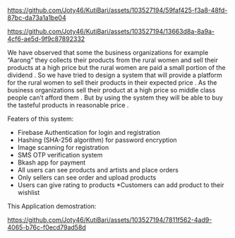 

https://github.com/Joty46/KutiBari/assets/103527194/59faf425-f3a8-48fd-87bc-da73a1a1be04



https://github.com/Joty46/KutiBari/assets/103527194/13663d8a-8a9a-4cf6-ae5d-9f9c87892332

We have observed that some the business organizations for example “Aarong” they collects their products from the rural women and sell their products at a high price but the rural women are paid a small portion of the dividend . So we have tried to  design a system that will provide a platform for the rural women to sell their products in their expected price .
As the business organizations sell their product at a high price so middle class people can’t afford them . But by using the system they will be able to buy the tasteful products in reasonable price .


Featers of this system:
* Firebase Authentication for login and registration
* Hashing (SHA-256 algorithm) for password encryption
* Image scanning for registration
* SMS OTP verification system
* Bkash app for payment
* All users can see products and artists and place orders
* Only sellers can see order and upload products
* Users can give rating to products
*Customers can add product to their wishlist

This Application demostration:





https://github.com/Joty46/KutiBari/assets/103527194/7811f562-4ad9-4065-b76c-f0ecd79ad58d


